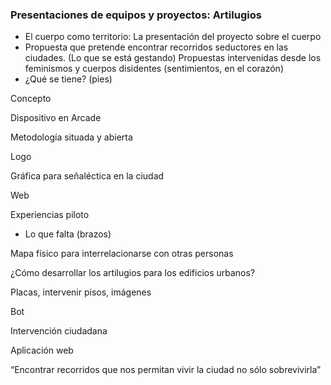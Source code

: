 ### Presentaciones de equipos y proyectos: Artilugios

* El cuerpo como territorio: La presentación del proyecto sobre el cuerpo
* Propuesta que pretende encontrar recorridos seductores en las ciudades.  (Lo que se está gestando) Propuestas intervenidas desde los feminismos y cuerpos disidentes  (sentimientos, en el corazón)
* ¿Qué se tiene? (pies)

Concepto

Dispositivo en Arcade

Metodología situada y abierta

Logo

Gráfica para señaléctica en la ciudad

Web

Experiencias piloto

* Lo que falta (brazos)

Mapa físico para interrelacionarse con otras personas

¿Cómo desarrollar los artilugios para los edificios urbanos?

Placas, intervenir pisos, imágenes

Bot

Intervención ciudadana

Aplicación web

“Encontrar recorridos que nos permitan vivir la ciudad no sólo sobrevivirla”

